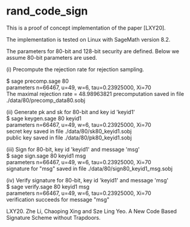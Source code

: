 # rand_code_sign
This is a proof of concept implementation of the paper [LXY20].

The implementation is tested on Linux with SageMath version 8.2. 

The parameters for 80-bit and 128-bit security are defined. Below we assume 80-bit parameters are used.

(i) Precompute the rejection rate for rejection sampling.

$ sage precomp.sage 80  
parameters n=66467, u=49, w=6, tau=0.23925000, Xi=70  
The maximal rejection rate = 48.98963821 precomputation saved in file ./data/80/precomp_data80.sobj  

(ii) Generate pk and sk for 80-bit and key id 'keyid1'  
$ sage keygen.sage 80 keyid1  
parameters n=66467, u=49, w=6, tau=0.23925000, Xi=70  
secret key saved in file ./data/80/sk80_keyid1.sobj  
public key saved in file ./data/80/pk80_keyid1.sobj  

(iii) Sign for 80-bit, key id 'keyid1' and message 'msg'  
$ sage sign.sage 80 keyid1 msg  
parameters n=66467, u=49, w=6, tau=0.23925000, Xi=70  
signature for "msg" saved in file ./data/80/sign80_keyid1_msg.sobj  

(iv) Verify signature for 80-bit, key id 'keyid1' and message 'msg'  
$ sage verify.sage 80 keyid1 msg  
parameters n=66467, u=49, w=6, tau=0.23925000, Xi=70  
verification succeeds for message "msg"  


LXY20. Zhe Li, Chaoping Xing and Sze Ling Yeo. A New Code Based Signature Scheme without Trapdoors.
